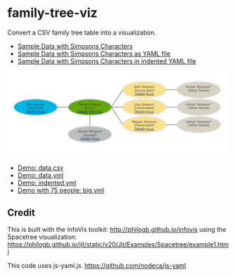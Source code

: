 # family-tree-viz
Convert a CSV family tree table into a visualization.

- [Sample Data with Simpsons Characters](data.csv)
- [Sample Data with Simpsons Characters as YAML file](data.yml)
- [Sample Data with Simpsons Characters in indented YAML file](indented.yml)

![Family Tree Diagram](documentation/familytree.png)

- [Demo: data.csv](https://georgetown-university-libraries.github.io/family-tree-viz/?doc=data.csv)
- [Demo: data.yml](https://georgetown-university-libraries.github.io/family-tree-viz/?doc=data.yml)
- [Demo: indented.yml](https://georgetown-university-libraries.github.io/family-tree-viz/?doc=indented.yml)
- [Demo with 75 people: big.yml](https://georgetown-university-libraries.github.io/family-tree-viz/?doc=big.yml)

## Credit
This is built with the InfoVis toolkit: http://philogb.github.io/infovis using the Spacetree visualization: https://philogb.github.io/jit/static/v20/Jit/Examples/Spacetree/example1.html

This code uses js-yaml.js.  https://github.com/nodeca/js-yaml
